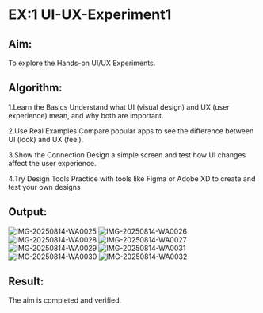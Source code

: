 # EX:1 UI-UX-Experiment1

## Aim:
To explore the Hands-on UI/UX Experiments.

## Algorithm:
1.Learn the Basics Understand what UI (visual design) and UX (user experience) mean, and why both are important.

2.Use Real Examples Compare popular apps to see the difference between UI (look) and UX (feel).

3.Show the Connection Design a simple screen and test how UI changes affect the user experience.

4.Try Design Tools Practice with tools like Figma or Adobe XD to create and test your own designs

## Output:

![IMG-20250814-WA0025](https://github.com/user-attachments/assets/9d51ee78-ccb1-4a9e-8199-6da2862f5d85)
![IMG-20250814-WA0026](https://github.com/user-attachments/assets/014afacb-4d24-4ebf-af35-f7a32fb057db)
![IMG-20250814-WA0028](https://github.com/user-attachments/assets/44dbb78a-78ab-4c2c-8553-87183f6c2559)
![IMG-20250814-WA0027](https://github.com/user-attachments/assets/f0f58941-40f6-430a-a8f5-bf62f5fbb027)
![IMG-20250814-WA0029](https://github.com/user-attachments/assets/6dc5ade3-0e4f-43bb-b69f-8619b7fdcf15)
![IMG-20250814-WA0031](https://github.com/user-attachments/assets/c973fe72-2562-4891-899b-d7bee08c7313)
![IMG-20250814-WA0030](https://github.com/user-attachments/assets/ea7ed581-9b63-46dc-a7a7-550cbc65b471)
![IMG-20250814-WA0032](https://github.com/user-attachments/assets/0022152f-5e77-4d9e-9551-d4ca81d5bf82)

## Result:

The aim is completed and verified.

